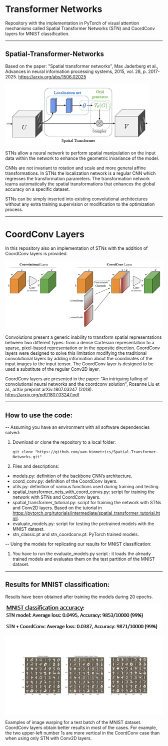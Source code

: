 # Transformer Networks

Repository with the implementation in PyTorch of visual attention mechanisms called Spatial Transformer
Networks (STN) and CoordConv layers for MNIST classification.

-------------------------------------------------------------------------------------------------------------------------------

## Spatial-Transformer-Networks

Based on the paper: "Spatial transformer networks", Max Jaderberg et al., Advances in neural information processing systems, 2015, vol. 28, p. 2017-2025. https://arxiv.org/abs/1506.02025 

![Header](images/STN.PNG)

STNs allow a neural network to perform spatial manipulation on the input data within the network to enhance the geometric invariance of the model. 

CNNs are not invariant to rotation and scale and more general affine transformations. In STNs the localization network is a regular CNN which regresses the transformation parameters. The transformation network learns automatically the spatial transformations that enhances the global accuracy on a specific dataset.

STNs can be simply inserted into existing convolutional architectures without any extra training supervision or modification to the optimization process.

-------------------------------------------------------------------------------------------------------------------------------

# CoordConv Layers

In this repository also an implementation of STNs with the addition of CoordConv layers is provided. 

![Example](images/CoordConv.PNG)

Convolutions present a generic inability to transform spatial representations between two different types: from a dense Cartesian representation to a sparse, pixel-based representation or in the opposite direction. CoordConv layers were designed to solve this limitation modifying the traditional convolutional layers by adding information about the coordinates of the input images to the input tensor. The CoordConv layer is designed to be used a substitute of the regular Conv2D layer.

CoordConv layers are presented in the paper:  "An intriguing failing of convolutional neural networks and the coordconv solution", Rosanne Liu et al., arXiv preprint arXiv:1807.03247 (2018). 
https://arxiv.org/pdf/1807.03247.pdf

-------------------------------------------------------------------------------------------------------------------------------

## How to use the code:

-- Assuming you have an environment with all software dependencies solved:

1) Download or clone the repository to a local folder:

       git clone "https://github.com/uam-biometrics/Spatial-Transformer-Networks.git"
      
2) Files and descriptions:

- models.py: definition of the backbone CNN’s architecture.
- coord_conv.py: definition of the CoordConv layers.
- utils.py: definition of various functions used during training and testing.
- spatial_transformer_nets_with_coord_convs.py: script for training the network with STNs and CoordConv layers.
- spatial_transformer_tutorial.py: script for training the network with STNs and Conv2D layers. Based on the tutorial in https://pytorch.org/tutorials/intermediate/spatial_transformer_tutorial.html. 
- evaluate_models.py: script for testing the pretrained models with the MNIST dataset.
- stn_classic.pt and stn_coordconv.pt: PyTorch trained models.


-- Using the models for replicating our results for MNIST classification:
  
1) You have to run the evaluate_models.py script : it loads the already trained models and evaluates them on the test partition of the MNIST dataset. 

-------------------------------------------------------------------------------------------------------------------------------

## Results for MNIST classification:

Results have been obtained after training the models during 20 epochs.

![Example](images/results.PNG)

![Example](./images/MNIST_example.png)

Examples of image warping for a test batch of the MNIST dataset. CoordConv layers obtain better results in most of the cases. For example, the two upper-left number 1s are more vertical in the CoordConv case than when using only STN with Conv2D layers.


